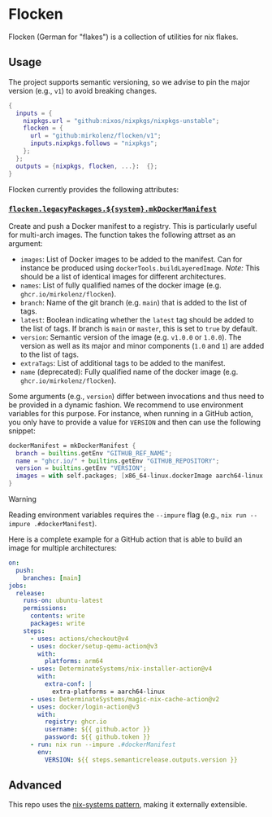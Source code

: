 # Flocken

Flocken (German for "flakes") is a collection of utilities for nix flakes.

## Usage

The project supports semantic versioning, so we advise to pin the major version (e.g., `v1`) to avoid breaking changes.

```nix
{
  inputs = {
    nixpkgs.url = "github:nixos/nixpkgs/nixpkgs-unstable";
    flocken = {
      url = "github:mirkolenz/flocken/v1";
      inputs.nixpkgs.follows = "nixpkgs";
    };
  };
  outputs = {nixpkgs, flocken, ...}:  {};
}
```

Flocken currently provides the following attributes:

### [`flocken.legacyPackages.${system}.mkDockerManifest`](./src/docker-manifest.nix)

Create and push a Docker manifest to a registry.
This is particularly useful for multi-arch images.
The function takes the following attrset as an argument:

- `images`: List of Docker images to be added to the manifest. Can for instance be produced using `dockerTools.buildLayeredImage`. _Note:_ This should be a list of identical images for different architectures.
- `names`: List of fully qualified names of the docker image (e.g. `ghcr.io/mirkolenz/flocken`).
- `branch`: Name of the git branch (e.g. `main`) that is added to the list of tags.
- `latest`: Boolean indicating whether the `latest` tag should be added to the list of tags. If branch is `main` or `master`, this is set to `true` by default.
- `version`: Semantic version of the image (e.g. `v1.0.0` or `1.0.0`). The version as well as its major and minor components (`1.0` and `1`) are added to the list of tags.
- `extraTags`: List of additional tags to be added to the manifest.
- `name` (deprecated): Fully qualified name of the docker image (e.g. `ghcr.io/mirkolenz/flocken`).

Some arguments (e.g., `version`) differ between invocations and thus need to be provided in a dynamic fashion.
We recommend to use environment variables for this purpose.
For instance, when running in a GitHub action, you only have to provide a value for `VERSION` and then can use the following snippet:

```nix
dockerManifest = mkDockerManifest {
  branch = builtins.getEnv "GITHUB_REF_NAME";
  name = "ghcr.io/" + builtins.getEnv "GITHUB_REPOSITORY";
  version = builtins.getEnv "VERSION";
  images = with self.packages; [x86_64-linux.dockerImage aarch64-linux.dockerImage];
}
```

> [!warning]
> Reading environment variables requires the `--impure` flag (e.g., `nix run --impure .#dockerManifest`).

Here is a complete example for a GitHub action that is able to build an image for multiple architectures:

```yaml
on:
  push:
    branches: [main]
jobs:
  release:
    runs-on: ubuntu-latest
    permissions:
      contents: write
      packages: write
    steps:
      - uses: actions/checkout@v4
      - uses: docker/setup-qemu-action@v3
        with:
          platforms: arm64
      - uses: DeterminateSystems/nix-installer-action@v4
        with:
          extra-conf: |
            extra-platforms = aarch64-linux
      - uses: DeterminateSystems/magic-nix-cache-action@v2
      - uses: docker/login-action@v3
        with:
          registry: ghcr.io
          username: ${{ github.actor }}
          password: ${{ github.token }}
      - run: nix run --impure .#dockerManifest
        env:
          VERSION: ${{ steps.semanticrelease.outputs.version }}
```

## Advanced

This repo uses the [nix-systems pattern](https://github.com/nix-systems/nix-systems), making it externally extensible.
